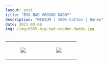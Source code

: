 ```yaml
---
layout: post
title: "BIG BAD VOODOO DADDY"
description: "MEDIUM | 100% Cotton | Hanes"
date: 2021-03-08
img: /img/0355-big-bad-voodoo-daddy.jpg
---
```




<table style="width:100%;"><tr><td style="vertical-align:top;">
      <figure class="tmblr-full" data-orig-height="2048" data-orig-width="1365" data-orig-src="https://concertshirts.netlify.app/shirts/0355/0355-01.jpg"><img src="https://64.media.tumblr.com/2630c7e32daef01945604fa794cf8c49/ce8d4d768087372d-50/s540x810/3fb7795162eaf6551c259a7dcdd3632003bb3c15.jpg" data-orig-height="2048" data-orig-width="1365" data-orig-src="https://concertshirts.netlify.app/shirts/0355/0355-01.jpg"/></figure></td>
    <td style="vertical-align:top;">
      <figure class="tmblr-full" data-orig-height="2048" data-orig-width="1365" data-orig-src="https://concertshirts.netlify.app/shirts/0355/0355-02.jpg"><img src="https://64.media.tumblr.com/3a3920f02851e5ae4fb306529b26e833/ce8d4d768087372d-cf/s540x810/0e7793fdd28c589f28cdfa787715c285da241475.jpg" data-orig-height="2048" data-orig-width="1365" data-orig-src="https://concertshirts.netlify.app/shirts/0355/0355-02.jpg"/></figure></td>
  </tr></table>
